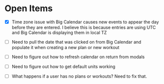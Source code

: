 # Open Items

* [x] Time zone issue with Big Calendar causes new events to appear the day before they are entered. I believe this is because entries are using UTC and Big Calendar is displaying them in local TZ
* [ ] Need to pull the date that was clicked on from Big Calendar and populate it when creating a new plan or new workout
* [ ] Need to figure out how to refresh calendar on return from modals
* [ ] Need to figure out how to get default units working
* [ ] What happens if a user has no plans or workouts? Need to fix that.

